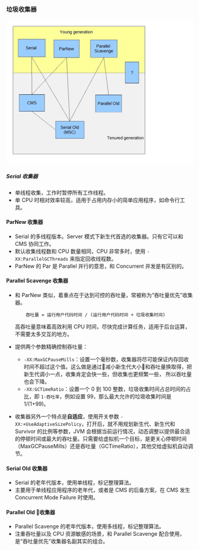 ### 垃圾收集器

![](./collectors.jpg)

##### Serial 收集器

- 单线程收集，工作时暂停所有工作线程。
- 单 CPU 时相对效率较高，适用于占用内存小的简单应用程序，如命令行工具。

#### ParNew 收集器

- Serial 的多线程版本。Server 模式下新生代首选的收集器。只有它可以和 CMS 协同工作。
- 默认收集线程数和 CPU 数量相同，CPU 非常多时，使用 `-XX:ParallelGCThreads` 来指定回收线程数。
- ParNew 的 Par 是 Parallel 并行的意思，和 Concurrent 并发是有区别的。

#### Parallel Scavenge 收集器

- 和 ParNew 类似，着重点在于达到可控的吞吐量，常被称为“吞吐量优先”收集器。
    ```
        吞吐量 = 运行用户代码时间 / (运行用户代码时间 + 垃圾收集时间)
    ```
    高吞吐量意味着高效利用 CPU 时间，尽快完成计算任务，适用于后台运算，不需要太多交互的地方。
- 提供两个参数精确控制吞吐量：
    - `-XX:MaxGCPauseMills`：设置一个毫秒数，收集器将尽可能保证内存回收时间不超过这个值。这么做是通过减小新生代大小和吞吐量换取得，把新生代调小一点，收集肯定会快一些，但收集也更频繁一些， 所以吞吐量也会下降。
    - `-XX:GCTimeRatio`：设置一个 0 到 100 整数，垃圾收集时间占总时间的占比，即 `1-吞吐率`，例如设置 99，那么最大允许的垃圾收集时间是 1/(1+99)。

- 收集器另外一个特点是**自适应**，使用开关参数 `-XX:+UseAdaptiveSizePolicy`，打开后，就不用规划新生代、新生代和 Survivor 的比例等参数，JVM 会根据当前运行情况，动态调整以提供最合适的停顿时间或最大的吞吐量。只需要给虚拟机一个目标，是更关心停顿时间（MaxGCPauseMills）还是吞吐量（GCTimeRatio），其他交给虚拟机自动调节。

#### Serial Old 收集器

- Serial 的老年代版本，使用单线程，标记整理算法。
- 主要用于单线程应用程序的老年代，或者是 CMS 的后备方案，在 CMS 发生 Concurrent Mode Failure 时使用。

#### Parallel Old 收集器

- Parallel Scavenge 的老年代版本，使用多线程，标记整理算法。
- 注重吞吐量以及 CPU 资源敏感的场景，和 Parallel Scavenge 配合使用，是“吞吐量优先”收集器名副其实的组合。